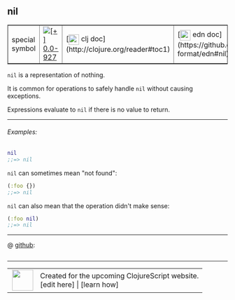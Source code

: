 ## nil



 <table border="1">
<tr>
<td>special symbol</td>
<td><a href="https://github.com/cljsinfo/cljs-api-docs/tree/0.0-927"><img valign="middle" alt="[+] 0.0-927" title="Added in 0.0-927" src="https://img.shields.io/badge/+-0.0--927-lightgrey.svg"></a> </td>
<td>
[<img height="24px" valign="middle" src="http://i.imgur.com/1GjPKvB.png"> clj doc](http://clojure.org/reader#toc1)
</td>
<td>
[<img height="24px" valign="middle" src="http://i.imgur.com/I8uNXHv.png"> edn doc](https://github.com/edn-format/edn#nil)
</td>
</tr>
</table>



`nil` is a representation of nothing.

It is common for operations to safely handle `nil` without
causing exceptions.

Expressions evaluate to `nil` if there is no value to return.



---

###### Examples:

```clj
nil
;;=> nil
```

`nil` can sometimes mean "not found":

```clj
(:foo {})
;;=> nil
```

`nil` can also mean that the operation didn't make sense:

```clj
(:foo nil)
;;=> nil
```



---





 @ [github](https://github.com/clojure/clojure/blob/clojure-1.4.0/src/jvm/clojure/lang/LispReader.java#L):

```clj

```

<!--
Repo - tag - source tree - lines:

 <pre>
clojure @ clojure-1.4.0
└── src
    └── jvm
        └── clojure
            └── lang
                └── <ins>[LispReader.java:](https://github.com/clojure/clojure/blob/clojure-1.4.0/src/jvm/clojure/lang/LispReader.java#L)</ins>
</pre>

-->

---




 <table>
<tr><td>
<img valign="middle" align="right" width="48px" src="http://i.imgur.com/Hi20huC.png">
</td><td>
Created for the upcoming ClojureScript website.<br>
[edit here] | [learn how]
</td></tr></table>

[edit here]:https://github.com/cljsinfo/cljs-api-docs/blob/master/cljsdoc/syntax/nil.cljsdoc
[learn how]:https://github.com/cljsinfo/cljs-api-docs/wiki/cljsdoc-files

<!--

This information was too distracting to show to readers, but I'll leave it
commented here since it is helpful to:

- pretty-print the data used to generate this document
- and show how to retrieve that data



The API data for this symbol:

```clj
{:description "`nil` is a representation of nothing.\n\nIt is common for operations to safely handle `nil` without\ncausing exceptions.\n\nExpressions evaluate to `nil` if there is no value to return.",
 :ns "syntax",
 :name "nil",
 :history [["+" "0.0-927"]],
 :type "special symbol",
 :full-name-encode "syntax/nil",
 :source {:repo "clojure",
          :tag "clojure-1.4.0",
          :filename "src/jvm/clojure/lang/LispReader.java",
          :lines [nil]},
 :examples [{:id "17b92a",
             :content "```clj\nnil\n;;=> nil\n```\n\n`nil` can sometimes mean \"not found\":\n\n```clj\n(:foo {})\n;;=> nil\n```\n\n`nil` can also mean that the operation didn't make sense:\n\n```clj\n(:foo nil)\n;;=> nil\n```"}],
 :edn-doc "https://github.com/edn-format/edn#nil",
 :full-name "syntax/nil",
 :display "nil",
 :clj-doc "http://clojure.org/reader#toc1"}

```

Retrieve the API data for this symbol:

```clj
;; from Clojure REPL
(require '[clojure.edn :as edn])
(-> (slurp "https://raw.githubusercontent.com/cljsinfo/cljs-api-docs/catalog/cljs-api.edn")
    (edn/read-string)
    (get-in [:symbols "syntax/nil"]))
```

-->
